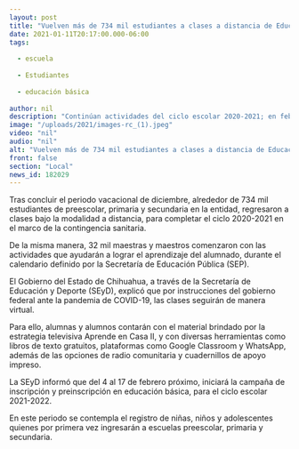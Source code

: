 ```yaml
---
layout: post
title: "Vuelven más de 734 mil estudiantes a clases a distancia de Educación Básica"
date: 2021-01-11T20:17:00.000-06:00
tags:
  
  - escuela
  
  - Estudiantes
  
  - educación básica
  
author: nil
description: "Continúan actividades del ciclo escolar 2020-2021; en febrero inician inscripciones para preescolar y primaria, así como preinscripción a secundaria"
image: "/uploads/2021/images-rc_(1).jpeg"
video: "nil"
audio: "nil"
alt: "Vuelven más de 734 mil estudiantes a clases a distancia de Educación Básica"
front: false
section: "Local"
news_id: 182029
---
```


Tras concluir el periodo vacacional de diciembre, alrededor de 734 mil estudiantes de preescolar, primaria y secundaria en la entidad, regresaron a clases bajo la modalidad a distancia, para completar el ciclo 2020-2021 en el marco de la contingencia sanitaria.

De la misma manera, 32 mil maestras y maestros comenzaron con las actividades que ayudarán a lograr el aprendizaje del alumnado, durante el calendario definido por la Secretaría de Educación Pública (SEP).

El Gobierno del Estado de Chihuahua, a través de la Secretaría de Educación y Deporte (SEyD), explicó que por instrucciones del gobierno federal ante la pandemia de COVID-19, las clases seguirán de manera virtual.


Para ello, alumnas y alumnos contarán con el material brindado por la estrategia televisiva Aprende en Casa II, y con diversas herramientas como libros de texto gratuitos, plataformas como Google Classroom y WhatsApp, además de las opciones de radio comunitaria y cuadernillos de apoyo impreso.

La SEyD informó que del 4 al 17 de febrero próximo, iniciará la campaña de inscripción y preinscripción en educación básica, para el ciclo escolar 2021-2022.

En este periodo se contempla el registro de niñas, niños y adolescentes quienes  por primera vez ingresarán a escuelas preescolar, primaria y secundaria.